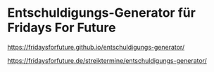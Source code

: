 # Entschuldigungs-Generator für Fridays For Future

https://fridaysforfuture.github.io/entschuldigungs-generator/

https://fridaysforfuture.de/streiktermine/entschuldigungs-generator/
